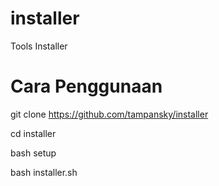 # installer
Tools Installer

# Cara Penggunaan

git clone https://github.com/tampansky/installer

cd installer

bash setup

bash installer.sh
